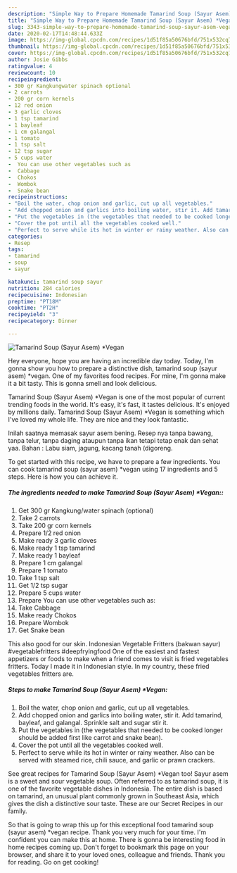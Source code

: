 ```yaml
---
description: "Simple Way to Prepare Homemade Tamarind Soup (Sayur Asem) *Vegan"
title: "Simple Way to Prepare Homemade Tamarind Soup (Sayur Asem) *Vegan"
slug: 3343-simple-way-to-prepare-homemade-tamarind-soup-sayur-asem-vegan
date: 2020-02-17T14:48:44.633Z
image: https://img-global.cpcdn.com/recipes/1d51f85a50676bfd/751x532cq70/tamarind-soup-sayur-asem-vegan-recipe-main-photo.jpg
thumbnail: https://img-global.cpcdn.com/recipes/1d51f85a50676bfd/751x532cq70/tamarind-soup-sayur-asem-vegan-recipe-main-photo.jpg
cover: https://img-global.cpcdn.com/recipes/1d51f85a50676bfd/751x532cq70/tamarind-soup-sayur-asem-vegan-recipe-main-photo.jpg
author: Josie Gibbs
ratingvalue: 4
reviewcount: 10
recipeingredient:
- 300 gr Kangkungwater spinach optional
- 2 carrots
- 200 gr corn kernels
- 12 red onion
- 3 garlic cloves
- 1 tsp tamarind
- 1 bayleaf
- 1 cm galangal
- 1 tomato
- 1 tsp salt
- 12 tsp sugar
- 5 cups water
-  You can use other vegetables such as
-  Cabbage
-  Chokos
-  Wombok
-  Snake bean
recipeinstructions:
- "Boil the water, chop onion and garlic, cut up all vegetables."
- "Add chopped onion and garlics into boiling water, stir it. Add tamarind, bayleaf, and galangal. Sprinkle salt and sugar stir it."
- "Put the vegetables in (the vegetables that needed to be cooked longer should be added first like carrot and snake bean)."
- "Cover the pot until all the vegetables cooked well."
- "Perfect to serve while its hot in winter or rainy weather. Also can be served with steamed rice, chili sauce, and garlic or prawn crackers."
categories:
- Resep
tags:
- tamarind
- soup
- sayur

katakunci: tamarind soup sayur
nutrition: 284 calories
recipecuisine: Indonesian
preptime: "PT18M"
cooktime: "PT2H"
recipeyield: "3"
recipecategory: Dinner

---
```



![Tamarind Soup (Sayur Asem) *Vegan](https://img-global.cpcdn.com/recipes/1d51f85a50676bfd/751x532cq70/tamarind-soup-sayur-asem-vegan-recipe-main-photo.jpg)

Hey everyone, hope you are having an incredible day today. Today, I'm gonna show you how to prepare a distinctive dish, tamarind soup (sayur asem) *vegan. One of my favorites food recipes. For mine, I'm gonna make it a bit tasty. This is gonna smell and look delicious.

Tamarind Soup (Sayur Asem) *Vegan is one of the most popular of current trending foods in the world. It's easy, it's fast, it tastes delicious. It's enjoyed by millions daily. Tamarind Soup (Sayur Asem) *Vegan is something which I've loved my whole life. They are nice and they look fantastic.

Inilah saatnya memasak sayur asem bening. Resep nya tanpa bawang, tanpa telur, tanpa daging ataupun tanpa ikan tetapi tetap enak dan sehat yaa. Bahan : Labu siam, jagung, kacang tanah (digoreng.


To get started with this recipe, we have to prepare a few ingredients. You can cook tamarind soup (sayur asem) *vegan using 17 ingredients and 5 steps. Here is how you can achieve it.

##### The ingredients needed to make Tamarind Soup (Sayur Asem) *Vegan::

1. Get 300 gr Kangkung/water spinach (optional)
1. Take 2 carrots
1. Take 200 gr corn kernels
1. Prepare 1/2 red onion
1. Make ready 3 garlic cloves
1. Make ready 1 tsp tamarind
1. Make ready 1 bayleaf
1. Prepare 1 cm galangal
1. Prepare 1 tomato
1. Take 1 tsp salt
1. Get 1/2 tsp sugar
1. Prepare 5 cups water
1. Prepare  You can use other vegetables such as:
1. Take  Cabbage
1. Make ready  Chokos
1. Prepare  Wombok
1. Get  Snake bean


This also good for our skin. Indonesian Vegetable Fritters (bakwan sayur) #vegetablefritters #deepfryingfood One of the easiest and fastest appetizers or foods to make when a friend comes to visit is fried vegetables fritters. Today I made it in Indonesian style. In my country, these fried vegetables fritters are. 

##### Steps to make Tamarind Soup (Sayur Asem) *Vegan:

1. Boil the water, chop onion and garlic, cut up all vegetables.
1. Add chopped onion and garlics into boiling water, stir it. Add tamarind, bayleaf, and galangal. Sprinkle salt and sugar stir it.
1. Put the vegetables in (the vegetables that needed to be cooked longer should be added first like carrot and snake bean).
1. Cover the pot until all the vegetables cooked well.
1. Perfect to serve while its hot in winter or rainy weather. Also can be served with steamed rice, chili sauce, and garlic or prawn crackers.


See great recipes for Tamarind Soup (Sayur Asem) *Vegan too! Sayur asem is a sweet and sour vegetable soup. Often referred to as tamarind soup, it is one of the favorite vegetable dishes in Indonesia. The entire dish is based on tamarind, an unusual plant commonly grown in Southeast Asia, which gives the dish a distinctive sour taste. These are our Secret Recipes in our family. 

So that is going to wrap this up for this exceptional food tamarind soup (sayur asem) *vegan recipe. Thank you very much for your time. I'm confident you can make this at home. There is gonna be interesting food in home recipes coming up. Don't forget to bookmark this page on your browser, and share it to your loved ones, colleague and friends. Thank you for reading. Go on get cooking!
